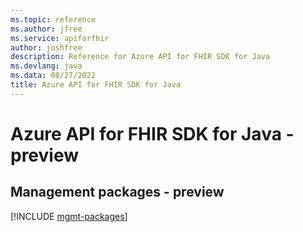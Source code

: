 ```yaml
---
ms.topic: reference
ms.author: jfree
ms.service: apiforfhir
author: joshfree
description: Reference for Azure API for FHIR SDK for Java
ms.devlang: java
ms.data: 08/27/2022
title: Azure API for FHIR SDK for Java
---
```

# Azure API for FHIR SDK for Java - preview

## Management packages - preview
[!INCLUDE [mgmt-packages](api-for-fhir-mgmt-index.md)]